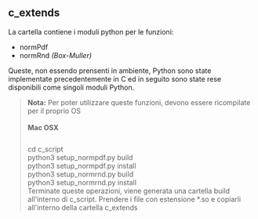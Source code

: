 <h2>c_extends</h2>
<p>
La cartella contiene i moduli python per le funzioni:
<ul>
<li>normPdf</li>
<li>normRnd <i>(Box-Muller)</i></li>
</ul>
Queste, non essendo prensenti in ambiente, Python sono state implementate precedentemente in C ed in seguito sono state
 rese disponibili come singoli moduli Python.
</p>

<blockquote>

<b>Nota:</b> Per poter utilizzare queste funzioni, devono essere ricompilate per il proprio OS
<br />
<br />
<b style="display:block; margin-bottom:10px">Mac OSX</b><br />
cd c_script<br />
python3 setup_normpdf.py build<br />
python3 setup_normpdf.py install<br />
python3 setup_normrnd.py build<br />
python3 setup_normrnd.py install<br />
Terminate queste operazioni, viene generata una cartella build all'interno di c_script. 
Prendere i file con estensione *.so e copiarli all'interno della cartella c_extends
</blockquote>

